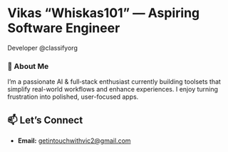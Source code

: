 # Vikas “Whiskas101” — Aspiring Software Engineer
Developer @classifyorg

### 👋 About Me
I’m a passionate AI & full‑stack enthusiast currently building toolsets that simplify real-world workflows and enhance experiences. I enjoy turning frustration into polished, user-focused apps.

## 📫 Let’s Connect 
- **Email:** getintouchwithvic2@gmail.com





<!---
Whiskas101/Whiskas101 is a ✨ special ✨ repository because its `README.md` (this file) appears on your GitHub profile.
You can click the Preview link to take a look at your changes.
--->
